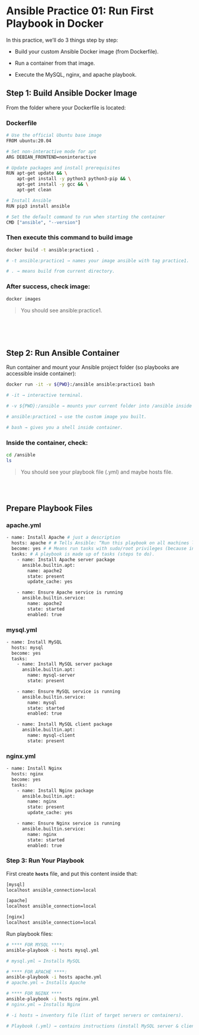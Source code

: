 # Ansible Practice 01: Run First Playbook in Docker

In this practice, we’ll do 3 things step by step:

- Build your custom Ansible Docker image (from Dockerfile).

- Run a container from that image.

- Execute the MySQL, nginx, and apache playbook.

## Step 1: Build Ansible Docker Image

From the folder where your Dockerfile is located:

### Dockerfile
```bash
# Use the official Ubuntu base image
FROM ubuntu:20.04

# Set non-interactive mode for apt
ARG DEBIAN_FRONTEND=noninteractive

# Update packages and install prerequisites
RUN apt-get update && \
    apt-get install -y python3 python3-pip && \
    apt-get install -y gcc && \
    apt-get clean

# Install Ansible
RUN pip3 install ansible

# Set the default command to run when starting the container
CMD ["ansible", "--version"]
```

### Then execute this command to build image
```bash
docker build -t ansible:practice1 .

# -t ansible:practice1 → names your image ansible with tag practice1.

# . → means build from current directory.
```

### After success, check image:
```bash
docker images
```

> You should see ansible:practice1.

<br>
<br>
<br>

## Step 2: Run Ansible Container

Run container and mount your Ansible project folder (so playbooks are accessible inside container):
```bash
docker run -it -v ${PWD}:/ansible ansible:practice1 bash

# -it → interactive terminal.

# -v ${PWD}:/ansible → mounts your current folder into /ansible inside the container.

# ansible:practice1 → use the custom image you built.

# bash → gives you a shell inside container.

```

### Inside the container, check:
```bash
cd /ansible
ls
```

> You should see your playbook file (.yml) and maybe hosts file.

<br>
<br>


## Prepare Playbook Files

### apache.yml
```bash
- name: Install Apache # just a description
  hosts: apache # # Tells Ansible: “Run this playbook on all machines listed under the [apache] group in my hosts file.”
  become: yes # # Means run tasks with sudo/root privileges (because installing packages needs admin access).
  tasks: # A playbook is made up of tasks (steps to do).
    - name: Install Apache server package
      ansible.builtin.apt:
        name: apache2
        state: present
        update_cache: yes

    - name: Ensure Apache service is running
      ansible.builtin.service:
        name: apache2
        state: started
        enabled: true
```

### mysql.yml
```bash
- name: Install MySQL 
  hosts: mysql 
  become: yes 
  tasks: 
    - name: Install MySQL server package
      ansible.builtin.apt:
        name: mysql-server
        state: present

    - name: Ensure MySQL service is running
      ansible.builtin.service:
        name: mysql
        state: started
        enabled: true

    - name: Install MySQL client package
      ansible.builtin.apt:
        name: mysql-client
        state: present
```


### nginx.yml
```bash
- name: Install Nginx
  hosts: nginx
  become: yes
  tasks:
    - name: Install Nginx package
      ansible.builtin.apt:
        name: nginx
        state: present
        update_cache: yes

    - name: Ensure Nginx service is running
      ansible.builtin.service:
        name: nginx
        state: started
        enabled: true
```

### Step 3: Run Your Playbook

First create **`hosts`** file, and put this content inside that:
```bash
[mysql]
localhost ansible_connection=local

[apache]
localhost ansible_connection=local

[nginx]
localhost ansible_connection=local
```

Run playbook files:
```bash
# **** FOR MYSQL ****:
ansible-playbook -i hosts mysql.yml

# mysql.yml → Installs MySQL
```

```bash
# **** FOR APACHE ****:
ansible-playbook -i hosts apache.yml
# apache.yml → Installs Apache
```

```bash
# **** FOR NGINX ****
ansible-playbook -i hosts nginx.yml
# nginx.yml → Installs Nginx
```

```bash
# -i hosts → inventory file (list of target servers or containers).

# Playbook (.yml) → contains instructions (install MySQL server & client, ensure service is running).
```